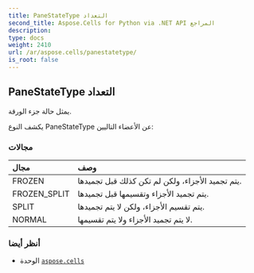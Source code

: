 ```yaml
---
title: PaneStateType التعداد
second_title: Aspose.Cells for Python via .NET API المراجع
description:
type: docs
weight: 2410
url: /ar/aspose.cells/panestatetype/
is_root: false
---
```

##  PaneStateType التعداد
يمثل حالة جزء الورقة.



يكشف النوع PaneStateType عن الأعضاء التاليين:

###  مجالات
| مجال| وصف|
| :- | :- |
| FROZEN | يتم تجميد الأجزاء، ولكن لم تكن كذلك قبل تجميدها.|
| FROZEN_SPLIT | يتم تجميد الأجزاء وتقسيمها قبل تجميدها.|
| SPLIT |يتم تقسيم الأجزاء، ولكن لا يتم تجميدها.|
| NORMAL | لا يتم تجميد الأجزاء ولا يتم تقسيمها.|



###  أنظر أيضا
* الوحدة [`aspose.cells`](..)
